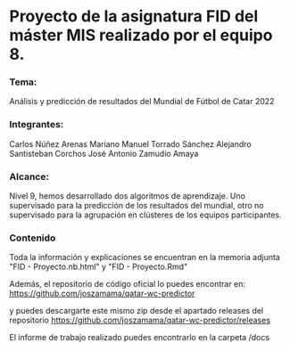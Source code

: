 # Proyecto de la asignatura FID del máster MIS realizado por el equipo 8.

### Tema:
Análisis y predicción de resultados del Mundial de Fútbol de Catar 2022

### Integrantes:
Carlos Núñez Arenas
Mariano Manuel Torrado Sánchez
Alejandro Santisteban Corchos
José Antonio Zamudio Amaya

### Alcance:
Nivel 9, hemos desarrollado dos algoritmos de aprendizaje. Uno supervisado
para la predicción de los resultados del mundial, otro no supervisado
para la agrupación en clústeres de los equipos participantes.

### Contenido
Toda la información y explicaciones se encuentran en la memoria 
adjunta "FID - Proyecto.nb.html" y "FID - Proyecto.Rmd"

Además, el repositorio de código oficial lo puedes encontrar en:
https://github.com/joszamama/qatar-wc-predictor

y puedes descargarte este mismo zip desde el apartado releases del
repositorio https://github.com/joszamama/qatar-wc-predictor/releases

El informe de trabajo realizado puedes encontrarlo en la 
carpeta /docs
